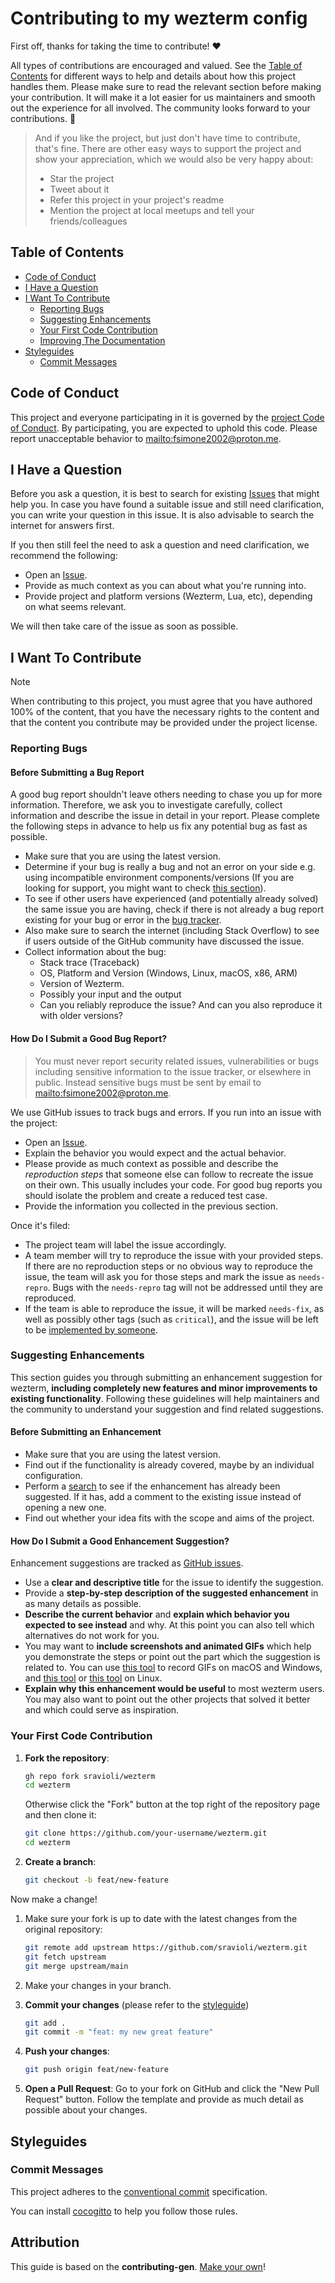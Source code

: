 # Contributing to my wezterm config

First off, thanks for taking the time to contribute! ❤️

All types of contributions are encouraged and valued. See the [Table of Contents](#table-of-contents) for different ways to help and details about how this project handles them. Please make sure to read the relevant section before making your contribution. It will make it a lot easier for us maintainers and smooth out the experience for all involved. The community looks forward to your contributions. 🎉

> And if you like the project, but just don't have time to contribute, that's fine. There are other easy ways to support the project and show your appreciation, which we would also be very happy about:
>
> - Star the project
> - Tweet about it
> - Refer this project in your project's readme
> - Mention the project at local meetups and tell your friends/colleagues

## Table of Contents

- [Code of Conduct](#code-of-conduct)
- [I Have a Question](#i-have-a-question)
- [I Want To Contribute](#i-want-to-contribute)
  - [Reporting Bugs](#reporting-bugs)
  - [Suggesting Enhancements](#suggesting-enhancements)
  - [Your First Code Contribution](#your-first-code-contribution)
  - [Improving The Documentation](#improving-the-documentation)
- [Styleguides](#styleguides)
  - [Commit Messages](#commit-messages)

## Code of Conduct

This project and everyone participating in it is governed by the
[project Code of Conduct](https://www.github.com/sravioli/wezterm/blob/main/code_of_conduct.md).
By participating, you are expected to uphold this code. Please report unacceptable behavior
to <mailto:fsimone2002@proton.me>.

## I Have a Question

Before you ask a question, it is best to search for existing [Issues](https://www.github.com/sravioli/wezterm/issues) that might help you. In case you have found a suitable issue and still need clarification, you can write your question in this issue. It is also advisable to search the internet for answers first.

If you then still feel the need to ask a question and need clarification, we recommend the following:

- Open an [Issue](https://www.github.com/sravioli/wezterm/issues/new).
- Provide as much context as you can about what you're running into.
- Provide project and platform versions (Wezterm, Lua, etc), depending on what seems relevant.

We will then take care of the issue as soon as possible.

## I Want To Contribute

> [!NOTE]
>
> When contributing to this project, you must agree that you have authored 100% of the content, that you have the necessary rights to the content and that the content you contribute may be provided under the project license.

### Reporting Bugs

#### Before Submitting a Bug Report

A good bug report shouldn't leave others needing to chase you up for more information. Therefore, we ask you to investigate carefully, collect information and describe the issue in detail in your report. Please complete the following steps in advance to help us fix any potential bug as fast as possible.

- Make sure that you are using the latest version.
- Determine if your bug is really a bug and not an error on your side e.g. using incompatible environment components/versions (If you are looking for support, you might want to check [this section](#i-have-a-question)).
- To see if other users have experienced (and potentially already solved) the same issue you are having, check if there is not already a bug report existing for your bug or error in the [bug tracker](https://www.github.com/sravioli/wezterm/issues?q=label%3Abug).
- Also make sure to search the internet (including Stack Overflow) to see if users outside of the GitHub community have discussed the issue.
- Collect information about the bug:
  - Stack trace (Traceback)
  - OS, Platform and Version (Windows, Linux, macOS, x86, ARM)
  - Version of Wezterm.
  - Possibly your input and the output
  - Can you reliably reproduce the issue? And can you also reproduce it with older versions?

#### How Do I Submit a Good Bug Report?

> You must never report security related issues, vulnerabilities or bugs including sensitive information to the issue tracker, or elsewhere in public. Instead sensitive bugs must be sent by email to <mailto:fsimone2002@proton.me>.

We use GitHub issues to track bugs and errors. If you run into an issue with the project:

- Open an [Issue](https://www.github.com/sravioli/wezterm/issues/new).
- Explain the behavior you would expect and the actual behavior.
- Please provide as much context as possible and describe the _reproduction steps_ that someone else can follow to recreate the issue on their own. This usually includes your code. For good bug reports you should isolate the problem and create a reduced test case.
- Provide the information you collected in the previous section.

Once it's filed:

- The project team will label the issue accordingly.
- A team member will try to reproduce the issue with your provided steps. If there are no reproduction steps or no obvious way to reproduce the issue, the team will ask you for those steps and mark the issue as `needs-repro`. Bugs with the `needs-repro` tag will not be addressed until they are reproduced.
- If the team is able to reproduce the issue, it will be marked `needs-fix`, as well as possibly other tags (such as `critical`), and the issue will be left to be [implemented by someone](#your-first-code-contribution).

### Suggesting Enhancements

This section guides you through submitting an enhancement suggestion for wezterm, **including completely new features and minor improvements to existing functionality**. Following these guidelines will help maintainers and the community to understand your suggestion and find related suggestions.

#### Before Submitting an Enhancement

- Make sure that you are using the latest version.
- Find out if the functionality is already covered, maybe by an individual configuration.
- Perform a [search](https://www.github.com/sravioli/wezterm/issues) to see if the enhancement has already been suggested. If it has, add a comment to the existing issue instead of opening a new one.
- Find out whether your idea fits with the scope and aims of the project.

#### How Do I Submit a Good Enhancement Suggestion?

Enhancement suggestions are tracked as [GitHub issues](https://www.github.com/sravioli/wezterm/issues).

- Use a **clear and descriptive title** for the issue to identify the suggestion.
- Provide a **step-by-step description of the suggested enhancement** in as many details as possible.
- **Describe the current behavior** and **explain which behavior you expected to see instead** and why. At this point you can also tell which alternatives do not work for you.
- You may want to **include screenshots and animated GIFs** which help you demonstrate the steps or point out the part which the suggestion is related to. You can use [this tool](https://www.cockos.com/licecap/) to record GIFs on macOS and Windows, and [this tool](https://github.com/colinkeenan/silentcast) or [this tool](https://github.com/GNOME/byzanz) on Linux.
- **Explain why this enhancement would be useful** to most wezterm users. You may also want to point out the other projects that solved it better and which could serve as inspiration.

### Your First Code Contribution

1. **Fork the repository**:

    ~~~bash
    gh repo fork sravioli/wezterm
    cd wezterm
    ~~~

    Otherwise click the "Fork" button at the top right of the repository page and then clone it:

    ~~~bash
    git clone https://github.com/your-username/wezterm.git
    cd wezterm
    ~~~

2. **Create a branch**:

    ~~~bash
    git checkout -b feat/new-feature
    ~~~

Now make a change!

1. Make sure your fork is up to date with the latest changes from the original repository:

    ~~~bash
    git remote add upstream https://github.com/sravioli/wezterm.git
    git fetch upstream
    git merge upstream/main
    ~~~

2. Make your changes in your branch.

3. **Commit your changes** (please refer to the [styleguide](#styleguides))

    ~~~bash
    git add .
    git commit -m "feat: my new great feature"
    ~~~

4. **Push your changes**:

    ~~~bash
    git push origin feat/new-feature
    ~~~

5. **Open a Pull Request**: Go to your fork on GitHub and click the "New Pull
   Request" button. Follow the template and provide as much detail as possible
   about your changes.

## Styleguides

### Commit Messages

This project adheres to the [conventional commit](https://www.conventionalcommits.org/en/v1.0.0/#summary) specification.

You can install [cocogitto](https://github.com/cocogitto/cocogitto?tab=readme-ov-file#installation) to help you follow those rules.

## Attribution

This guide is based on the **contributing-gen**. [Make your own](https://github.com/bttger/contributing-gen)!
